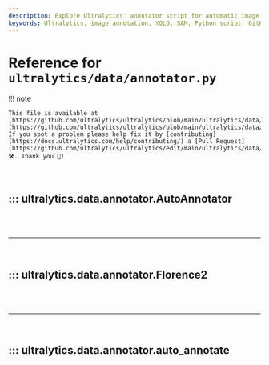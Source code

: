 ```yaml
---
description: Explore Ultralytics' annotator script for automatic image annotation using YOLO and SAM models. Contribute to improve it on GitHub!.
keywords: Ultralytics, image annotation, YOLO, SAM, Python script, GitHub, object detection, segmentation
---
```


# Reference for `ultralytics/data/annotator.py`

!!! note

    This file is available at [https://github.com/ultralytics/ultralytics/blob/main/ultralytics/data/annotator.py](https://github.com/ultralytics/ultralytics/blob/main/ultralytics/data/annotator.py). If you spot a problem please help fix it by [contributing](https://docs.ultralytics.com/help/contributing/) a [Pull Request](https://github.com/ultralytics/ultralytics/edit/main/ultralytics/data/annotator.py) 🛠️. Thank you 🙏!

<br>

## ::: ultralytics.data.annotator.AutoAnnotator

<br><br><hr><br>

## ::: ultralytics.data.annotator.Florence2

<br><br><hr><br>

## ::: ultralytics.data.annotator.auto_annotate

<br><br>

